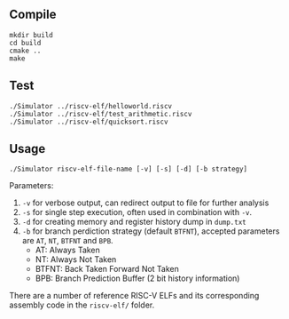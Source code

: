 ## Compile

```
mkdir build
cd build
cmake ..
make
```


## Test
```
./Simulator ../riscv-elf/helloworld.riscv
./Simulator ../riscv-elf/test_arithmetic.riscv
./Simulator ../riscv-elf/quicksort.riscv
```

## Usage

```
./Simulator riscv-elf-file-name [-v] [-s] [-d] [-b strategy]
```
Parameters:

1. `-v` for verbose output, can redirect output to file for further analysis
2. `-s` for single step execution, often used in combination with `-v`.
3. `-d` for creating memory and register history dump in `dump.txt`
4. `-b` for branch perdiction strategy (default `BTFNT`), accepted parameters are `AT`, `NT`, `BTFNT` and `BPB`.
   * AT: Always Taken
   * NT: Always Not Taken
   * BTFNT: Back Taken Forward Not Taken
   * BPB: Branch Prediction Buffer (2 bit history information)

There are a number of reference RISC-V ELFs and its corresponding assembly code in the `riscv-elf/` folder.